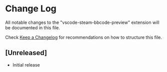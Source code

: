 # Change Log

All notable changes to the "vscode-steam-bbcode-preview" extension will be documented in this file.

Check [Keep a Changelog](http://keepachangelog.com/) for recommendations on how to structure this file.

## [Unreleased]

- Initial release